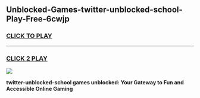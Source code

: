 
## Unblocked-Games-twitter-unblocked-school-Play-Free-6cwjp
<h3>
<a href="https://premium76.site?title=twitter-unblocked-school&ref=23A">CLICK TO PLAY</a></h3>
<hr>

<h3>
<a href="https://premium76.site?title=twitter-unblocked-school&ref=23A">CLICK 2 PLAY</a>
  
</h3>

<a href="https://premium76.site?title=twitter-unblocked-school&ref=23A"><img src="https://clearcache.store/games.png"></a>


**twitter-unblocked-school games unblocked: Your Gateway to Fun and Accessible Online Gaming**
